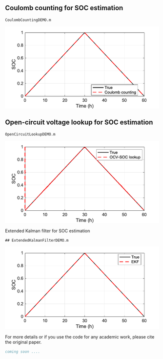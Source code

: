 
## Coulomb counting for SOC estimation 
```
CoulombCountingDEMO.m
```
![CC demo](Figures/coulomb_demo.png)

## Open-circuit voltage lookup for SOC estimation 
```
OpenCircuitLookupDEMO.m
```
![OCV demo](Figures/ocv_lookup_demo.png)

Extended Kalman filter for SOC estimation
```
## ExtendedKalmanFilterDEMO.m
```
![EKF demo](Figures/ekf_demo.png)

For more details or if you use the code for any academic work, please cite the original paper.
```bibtex
coming soon ....
```
